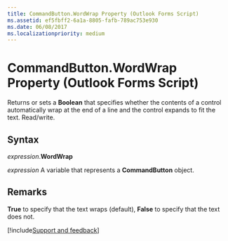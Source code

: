 ```yaml
---
title: CommandButton.WordWrap Property (Outlook Forms Script)
ms.assetid: ef5fbff2-6a1a-8805-fafb-789ac753e930
ms.date: 06/08/2017
ms.localizationpriority: medium
---
```



# CommandButton.WordWrap Property (Outlook Forms Script)

Returns or sets a **Boolean** that specifies whether the contents of a control automatically wrap at the end of a line and the control expands to fit the text. Read/write.


## Syntax

_expression_.**WordWrap**

_expression_ A variable that represents a **CommandButton** object.


## Remarks

 **True** to specify that the text wraps (default), **False** to specify that the text does not.

[!include[Support and feedback](~/includes/feedback-boilerplate.md)]